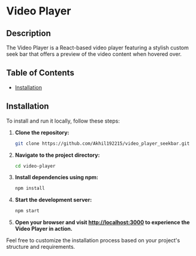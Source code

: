 # Video Player

## Description

The Video Player is a React-based video player featuring a stylish custom seek bar that offers a preview of the video content when hovered over.

## Table of Contents

- [Installation](#installation)

## Installation

To install and run it locally, follow these steps:

1. **Clone the repository:**

    ```bash
    git clone https://github.com/Akhil192215/video_player_seekbar.git
    ```

2. **Navigate to the project directory:**

    ```bash
    cd video-player
    ```

3. **Install dependencies using npm:**

    ```bash
    npm install
    ```

4. **Start the development server:**

    ```bash
    npm start
    ```

5. **Open your browser and visit [http://localhost:3000](http://localhost:3000) to experience the Video Player in action.**

Feel free to customize the installation process based on your project's structure and requirements.
